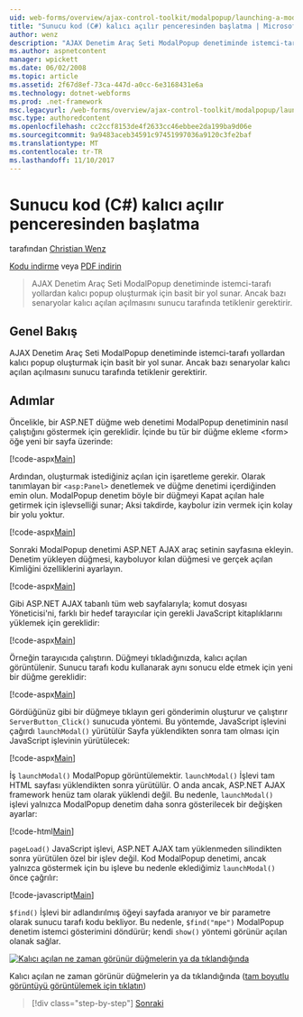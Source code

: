 ```yaml
---
uid: web-forms/overview/ajax-control-toolkit/modalpopup/launching-a-modal-popup-window-from-server-code-cs
title: "Sunucu kod (C#) kalıcı açılır penceresinden başlatma | Microsoft Docs"
author: wenz
description: "AJAX Denetim Araç Seti ModalPopup denetiminde istemci-tarafı yollardan kalıcı popup oluşturmak için basit bir yol sunar. Ancak bazı senaryolar bu t iste..."
ms.author: aspnetcontent
manager: wpickett
ms.date: 06/02/2008
ms.topic: article
ms.assetid: 2f67d8ef-73ca-447d-a0cc-6e3168431e6a
ms.technology: dotnet-webforms
ms.prod: .net-framework
msc.legacyurl: /web-forms/overview/ajax-control-toolkit/modalpopup/launching-a-modal-popup-window-from-server-code-cs
msc.type: authoredcontent
ms.openlocfilehash: cc2ccf8153de4f2633cc46ebbee2da199ba9d06e
ms.sourcegitcommit: 9a9483aceb34591c97451997036a9120c3fe2baf
ms.translationtype: MT
ms.contentlocale: tr-TR
ms.lasthandoff: 11/10/2017
---
```

<a name="launching-a-modal-popup-window-from-server-code-c"></a>Sunucu kod (C#) kalıcı açılır penceresinden başlatma
====================
tarafından [Christian Wenz](https://github.com/wenz)

[Kodu indirme](http://download.microsoft.com/download/2/4/0/24052038-f942-4336-905b-b60ae56f0dd5/ModalPopup1.cs.zip) veya [PDF indirin](http://download.microsoft.com/download/b/6/a/b6ae89ee-df69-4c87-9bfb-ad1eb2b23373/modalpopup1CS.pdf)

> AJAX Denetim Araç Seti ModalPopup denetiminde istemci-tarafı yollardan kalıcı popup oluşturmak için basit bir yol sunar. Ancak bazı senaryolar kalıcı açılan açılmasını sunucu tarafında tetiklenir gerektirir.


## <a name="overview"></a>Genel Bakış

AJAX Denetim Araç Seti ModalPopup denetiminde istemci-tarafı yollardan kalıcı popup oluşturmak için basit bir yol sunar. Ancak bazı senaryolar kalıcı açılan açılmasını sunucu tarafında tetiklenir gerektirir.

## <a name="steps"></a>Adımlar

Öncelikle, bir ASP.NET düğme web denetimi ModalPopup denetiminin nasıl çalıştığını göstermek için gereklidir. İçinde bu tür bir düğme ekleme &lt;form&gt; öğe yeni bir sayfa üzerinde:

[!code-aspx[Main](launching-a-modal-popup-window-from-server-code-cs/samples/sample1.aspx)]

Ardından, oluşturmak istediğiniz açılan için işaretleme gerekir. Olarak tanımlayan bir `<asp:Panel>` denetlemek ve düğme denetimi içerdiğinden emin olun. ModalPopup denetim böyle bir düğmeyi Kapat açılan hale getirmek için işlevselliği sunar; Aksi takdirde, kaybolur izin vermek için kolay bir yolu yoktur.

[!code-aspx[Main](launching-a-modal-popup-window-from-server-code-cs/samples/sample2.aspx)]

Sonraki ModalPopup denetimi ASP.NET AJAX araç setinin sayfasına ekleyin. Denetim yükleyen düğmesi, kayboluyor kılan düğmesi ve gerçek açılan Kimliğini özelliklerini ayarlayın.

[!code-aspx[Main](launching-a-modal-popup-window-from-server-code-cs/samples/sample3.aspx)]

Gibi ASP.NET AJAX tabanlı tüm web sayfalarıyla; komut dosyası Yöneticisi'ni, farklı bir hedef tarayıcılar için gerekli JavaScript kitaplıklarını yüklemek için gereklidir:

[!code-aspx[Main](launching-a-modal-popup-window-from-server-code-cs/samples/sample4.aspx)]

Örneğin tarayıcıda çalıştırın. Düğmeyi tıkladığınızda, kalıcı açılan görüntülenir. Sunucu tarafı kodu kullanarak aynı sonucu elde etmek için yeni bir düğme gereklidir:

[!code-aspx[Main](launching-a-modal-popup-window-from-server-code-cs/samples/sample5.aspx)]

Gördüğünüz gibi bir düğmeye tıklayın geri gönderimin oluşturur ve çalıştırır `ServerButton_Click()` sunucuda yöntemi. Bu yöntemde, JavaScript işlevini çağırdı `launchModal()` yürütülür Sayfa yüklendikten sonra tam olması için JavaScript işlevinin yürütülecek:

[!code-aspx[Main](launching-a-modal-popup-window-from-server-code-cs/samples/sample6.aspx)]

İş `launchModal()` ModalPopup görüntülemektir. `launchModal()` İşlevi tam HTML sayfası yüklendikten sonra yürütülür. O anda ancak, ASP.NET AJAX framework henüz tam olarak yüklendi değil. Bu nedenle, `launchModal()` işlevi yalnızca ModalPopup denetim daha sonra gösterilecek bir değişken ayarlar:

[!code-html[Main](launching-a-modal-popup-window-from-server-code-cs/samples/sample7.html)]

`pageLoad()` JavaScript işlevi, ASP.NET AJAX tam yüklenmeden silindikten sonra yürütülen özel bir işlev değil. Kod ModalPopup denetimi, ancak yalnızca göstermek için bu işleve bu nedenle eklediğimiz `launchModal()` önce çağrılır:

[!code-javascript[Main](launching-a-modal-popup-window-from-server-code-cs/samples/sample8.js)]

`$find()` İşlevi bir adlandırılmış öğeyi sayfada aranıyor ve bir parametre olarak sunucu tarafı kodu bekliyor. Bu nedenle, `$find("mpe")` ModalPopup denetim istemci gösterimini döndürür; kendi `show()` yöntemi görünür açılan olanak sağlar.


[![Kalıcı açılan ne zaman görünür düğmelerin ya da tıklandığında](launching-a-modal-popup-window-from-server-code-cs/_static/image2.png)](launching-a-modal-popup-window-from-server-code-cs/_static/image1.png)

Kalıcı açılan ne zaman görünür düğmelerin ya da tıklandığında ([tam boyutlu görüntüyü görüntülemek için tıklatın](launching-a-modal-popup-window-from-server-code-cs/_static/image3.png))

>[!div class="step-by-step"]
[Sonraki](using-modalpopup-with-a-repeater-control-cs.md)
